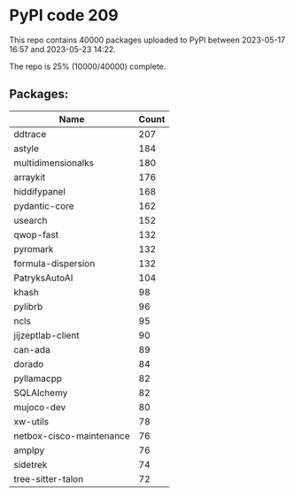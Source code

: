 # PyPI code 209

This repo contains 40000 packages uploaded to PyPI between 
2023-05-17 16:57 and 2023-05-23 14:22.

The repo is 25% (10000/40000) complete.

## Packages:

| Name  | Count |
| ----- | ----- |
| ddtrace | 207 |
| astyle | 184 |
| multidimensionalks | 180 |
| arraykit | 176 |
| hiddifypanel | 168 |
| pydantic-core | 162 |
| usearch | 152 |
| qwop-fast | 132 |
| pyromark | 132 |
| formula-dispersion | 132 |
| PatryksAutoAI | 104 |
| khash | 98 |
| pylibrb | 96 |
| ncls | 95 |
| jijzeptlab-client | 90 |
| can-ada | 89 |
| dorado | 84 |
| pyllamacpp | 82 |
| SQLAlchemy | 82 |
| mujoco-dev | 80 |
| xw-utils | 78 |
| netbox-cisco-maintenance | 76 |
| amplpy | 76 |
| sidetrek | 74 |
| tree-sitter-talon | 72 |


